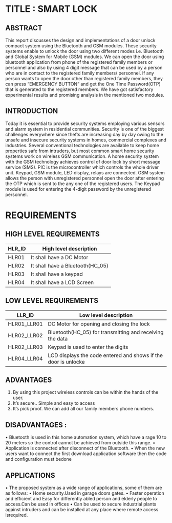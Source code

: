 # TITLE : SMART LOCK

## ABSTRACT
This report discusses the design and implementations of a door unlock compact system using the Bluetooth and GSM modules. These security systems enable to unlock the door using two different modes i.e. Bluetooth and Global System for Mobile (GSM) modules. We can open the door using bluetooth application from phone of the registered family members or personnel and also by using 4 digit message that can be used by a person who are in contact to the registered family members/ personnel. If any person wants to open the door other than registered family members, they can press “EMERGENCY BUTTON” and get the One Time Password(OTP) that is generated to the registered members. We have got satisfactory experimental results and promising analysis in the mentioned two modules.

## INTRODUCTION
Today it is essential to provide security systems employing various sensors and alarm system in residential communities. Security is one of the biggest challenges everywhere since thefts are increasing day by day owing to the unsafe and insecure security systems in homes, commercial complexes and industries. Several conventional technologies are available to keep home properties safe from intruders, but most common smart home security systems work on wireless GSM communication. A home security system with the GSM technology achieves control of door lock by short message service (SMS). PIC is the microcontroller which controls the whole driver unit. Keypad, GSM module, LED display, relays are connected. GSM system allows the person with unregistered personnel open the door after entering the OTP which is sent to the any one of the registered users. The Keypad module is used for entering the 4-digit password by the unregistered personnel.

# REQUIREMENTS
## HIGH LEVEL REQUIREMENTS
|HLR_ID|  High level description|
|--|--|
|HLR01|   It shall have a DC Motor|
|HLR02|   It shall have a Bluetooth(HC_05)| 
|HLR03 | It shall have a keypad|
|HLR04 |  It shall have a LCD Screen|
      
   
## LOW LEVEL REQUIREMENTS
|LLR_ID|        Low level description|
|--|--|
|HLR01_LLR01|DC Motor for opening and closing the lock|
|HLR02_LLR02|Bluetooth(HC_05) for transmitting and receiving the data|
|HLR02_LLR03 |  Keypad is used to enter the digits|
|HLR04_LLR04|  LCD displays the code entered and shows if the door is unlocke|
   

## ADVANTAGES
1. By using this project wireless controls can be within the hands of the user. 
2. It’s secure.. Simple and easy to access
3. It’s pick proof. We can add all our family members phone numbers.

## DISADVANTAGES :
•  Bluetooth is used in this home automation system, which have a rage 10 to 20 meters so the control cannot be achieved from outside this range. 
•  Application is connected after disconnect of the Bluetooth. 
•  When the new users want to connect the first download application software then the code and configuration must bedone

## APPLICATIONS
•  The proposed system as a wide range of applications, some of them are as follows: 
•  Home security.Used in garage doors gates. 
•  Faster operation and efficient and Easy for differently abled person and elderly people to access.Can be used in offices 
•  Can be used to secure industrial plants against intruders and can be installed at any place where remote access isrequired.
